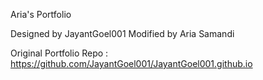 Aria's Portfolio

Designed by JayantGoel001
Modified by Aria Samandi

Original Portfolio Repo : https://github.com/JayantGoel001/JayantGoel001.github.io

